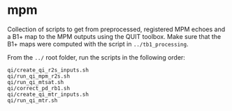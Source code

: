 # mpm

Collection of scripts to get from preprocessed, registered MPM echoes and a B1+ map to the MPM outputs using the QUIT toolbox. Make sure that the B1+ maps were computed with the script in `../tb1_processing`.

From the `../` root folder, run the scripts in the following order:

```
qi/create_qi_r2s_inputs.sh
qi/run_qi_mpm_r2s.sh
qi/run_qi_mtsat.sh
qi/correct_pd_rb1.sh
qi/create_qi_mtr_inputs.sh
qi/run_qi_mtr.sh
```